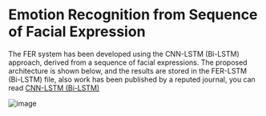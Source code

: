 # Emotion Recognition from Sequence of Facial Expression
The FER system has been developed using the CNN-LSTM (Bi-LSTM) approach, derived from a sequence of facial expressions. The proposed architecture is shown below, and the results are stored in the FER-LSTM (Bi-LSTM) file, also work has been published by a reputed journal, you can read [CNN-LSTM (Bi-LSTM)](https://github.com/Mohana-AI/FER-Deep-Learning-PhD/blob/main/CNN-LSTM.pdf)

![image](https://github.com/Mohana-AI/FER-Deep-Learning-PhD/blob/main/Images/CNN-LSTM(Bi-LSTM).png)


